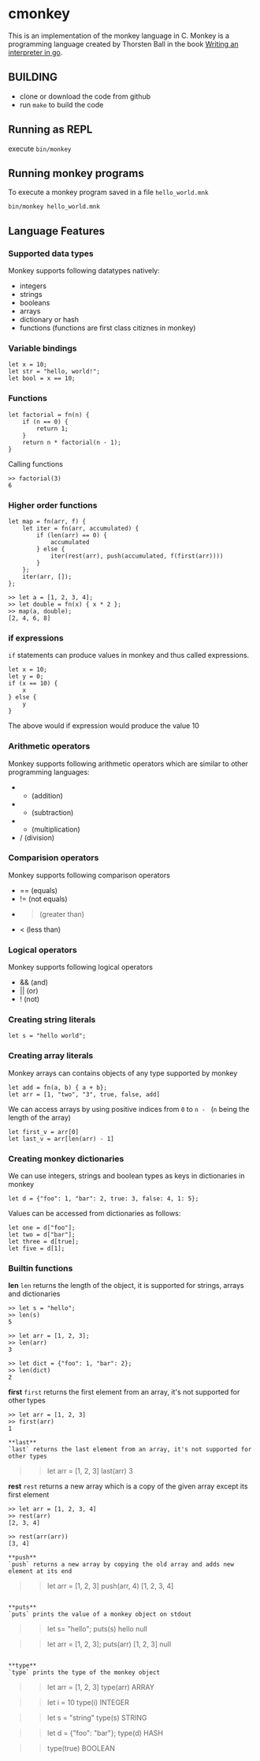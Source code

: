 # cmonkey
This is an implementation of the monkey language in C.
Monkey is a programming language created by Thorsten Ball in the book
[Writing an interpreter in go](https://interpreterbook.com/).

## BUILDING
- clone or download the code from github
- run `make` to build the code

## Running as REPL
execute `bin/monkey`

## Running monkey programs
To execute a monkey program saved in a file `hello_world.mnk`

`bin/monkey hello_world.mnk`

## Language Features

### Supported data types
Monkey supports following datatypes natively:
- integers
- strings
- booleans
- arrays
- dictionary or hash
- functions (functions are first class citiznes in monkey)

### Variable bindings

```
let x = 10;
let str = "hello, world!";
let bool = x == 10;
```

### Functions
```
let factorial = fn(n) {
    if (n == 0) {
        return 1;
    }
    return n * factorial(n - 1);
}
```

Calling functions
```
>> factorial(3)
6
```

### Higher order functions

```
let map = fn(arr, f) {
    let iter = fn(arr, accumulated) {
        if (len(arr) == 0) {
            accumulated
        } else {
            iter(rest(arr), push(accumulated, f(first(arr))))
        }
    };
    iter(arr, []);
};
```

```
>> let a = [1, 2, 3, 4];
>> let double = fn(x) { x * 2 };
>> map(a, double);
[2, 4, 6, 8]
```

### if expressions
`if` statements can produce values in monkey and thus called expressions.
```
let x = 10;
let y = 0;
if (x == 10) {
    x
} else {
    y
}
```

The above would if expression would produce the value 10

### Arithmetic operators
Monkey supports following arithmetic operators which are similar to other programming languages:

- + (addition) 
- - (subtraction)
- * (multiplication)
- / (division)

### Comparision operators
Monkey supports following comparison operators
- == (equals)
- != (not equals)
- > (greater than)
- < (less than)

### Logical operators
Monkey supports following logical operators
- && (and)
- || (or)
- ! (not)

### Creating string literals
```
let s = "hello world";
```

### Creating array literals
Monkey arrays can contains objects of any type supported by monkey

```
let add = fn(a, b) { a + b};
let arr = [1, "two", "3", true, false, add]
```

We can access arrays by using positive indices from `0` to `n - ` (`n` being the length of the array)
```
let first_v = arr[0]
let last_v = arr[len(arr) - 1]
```

### Creating monkey dictionaries
We can use integers, strings and boolean types as keys in dictionaries in monkey
```
let d = {"foo": 1, "bar": 2, true: 3, false: 4, 1: 5};
```

Values can be accessed from dictionaries as follows:

```
let one = d["foo"];
let two = d["bar"];
let three = d[true];
let five = d[1];
```

### Builtin functions

**len**
`len` returns the length of the object, it is supported for strings, arrays and dictionaries

```
>> let s = "hello";
>> len(s)
5

>> let arr = [1, 2, 3];
>> len(arr)
3

>> let dict = {"foo": 1, "bar": 2};
>> len(dict)
2
```

**first**
`first` returns the first element from an array, it's not supported for other types

```
>> let arr = [1, 2, 3]
>> first(arr)
1

**last**
`last` returns the last element from an array, it's not supported for other types
```
>> let arr = [1, 2, 3]
>> last(arr)
3

**rest**
`rest` returns a new array which is a copy of the given array except its first element

```
>> let arr = [1, 2, 3, 4]
>> rest(arr)
[2, 3, 4]

>> rest(arr(arr))
[3, 4]

**push**
`push` returns a new array by copying the old array and adds new element at its end

```
>> let arr = [1, 2, 3]
>> push(arr, 4)
[1, 2, 3, 4]
```

**puts**
`puts` prints the value of a monkey object on stdout

```
>> let s= "hello";
>> puts(s)
hello
null

>> let arr = [1, 2, 3];
>> puts(arr)
[1, 2, 3]
null
```

**type**
`type` prints the type of the monkey object

```
>> let arr = [1, 2, 3]
>> type(arr)
ARRAY

>> let i = 10
>> type(i)
INTEGER

>> let s = "string"
>> type(s)
STRING

>> let d = {"foo": "bar"};
>> type(d)
HASH

>> type(true)
>> BOOLEAN
```

